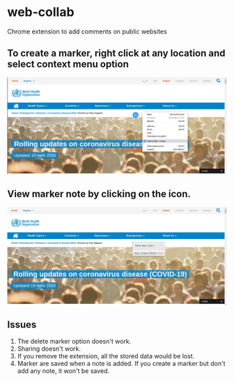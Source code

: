 # web-collab
Chrome extension to add comments on public websites

## To create a marker, right click at any location and select context menu option
![Create a marker](https://raw.githubusercontent.com/HashJar/web-collab/dev/demo-images/create-marker.jpg)

## View marker note by clicking on the icon.
![Add a note](https://raw.githubusercontent.com/HashJar/web-collab/dev/demo-images/marker-example.jpg)



## Issues

1. The delete marker option doesn't work.
2. Sharing doesn't work.
3. If you remove the extension, all the stored data would be lost.
4. Marker are saved when a note is added. If you create a marker but don't add any note, it won't be saved.